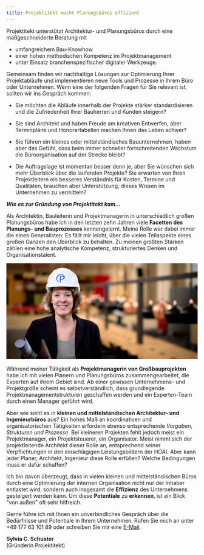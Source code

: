 ```yaml
---
title: Projektitekt macht Planungsbüros effizient
---
```


Projektitekt unterstützt Architektur- und Planungsbüros durch eine maßgeschneiderte Beratung mit
* umfangreichem Bau-Knowhow
* einer hohen methodischen Kompetenz im Projektmanagement
* unter Einsatz branchenspezifischer digitaler Werkzeuge.

Gemeinsam finden wir nachhaltige Lösungen zur Optimierung Ihrer Projektabläufe und implementieren neue Tools und Prozesse in Ihrem Büro oder Unternehmen.
Wenn eine der folgenden Fragen für Sie relevant ist, sollten wir ins Gespräch kommen:

  * Sie möchten die Abläufe innerhalb der Projekte stärker standardisieren und die Zufriedenheit
    Ihrer Bauherren und Kunden steigern?

  * Sie sind Architekt und haben Freude am kreativen Entwerfen, aber Terminpläne
    und Honorartabellen machen Ihnen das Leben schwer?

  * Sie führen ein kleines oder mittelständisches Bauunternehmen, haben aber das 
    Gefühl, dass beim immer schneller fortschreitenden Wachstum die Büroorganisation auf der Strecke
    bleibt?

  * Die Auftragslage ist momentan besser denn je, aber Sie wünschen sich mehr
    Überblick über die laufenden Projekte? Sie erwarten von Ihren Projektleitern
    ein besseres Verständnis für Kosten, Termine und Qualitäten, brauchen aber Unterstützung,
    dieses Wissen im Unternehmen zu vermitteln?

***Wie es zur Gründung von Projektitekt kam...***

Als Architektin, Bauleiterin und Projektmanagerin in unterschiedlich großen
Planungsbüros habe ich in den letzten zehn Jahren viele **Facetten des Planungs- und Bauprozesses** kennengelernt.
Meine Rolle war dabei immer die eines Generalisten: Es fällt mir leicht, über die vielen Teilaspekte
eines großen Ganzen den Überblick zu behalten. Zu meinen größten Stärken zählen eine hohe analytische 
Kompetenz, strukturiertes Denken und Organisationstalent.

![Sylvia C. Schuster](/contents/projektitekt_bauhelm.jpg)

Während meiner Tätigkeit als **Projektmanagerin von Großbauprojekten** habe ich mit vielen
Planern und Planungsbüros zusammengearbeitet, die Experten auf ihrem Gebiet
sind. Ab einer gewissen Unternehmens- und Projektgröße scheint es selbstverständlich, dass
grundlegende Projektmanagementstrukturen geschaffen werden und ein Experten-Team
durch einen Manager geführt wird.

Aber wie sieht es in **kleinen und mittelständischen Architektur- und Ingenieurbüros** aus?
Ein hohes Maß an koordinativen und organisatorischen Tätigkeiten erfordern ebenso entsprechende
*Vorgaben, Strukturen und Prozesse*. Bei kleineren Projekten fehlt jedoch meist ein Projektmanager, 
ein Projektsteuerer, ein Organisator. Meist nimmt sich der projektleitende Architekt dieser Rolle an,
entsprechend seiner Verpflichtungen in den einschlägigen Leistungsbildern der HOAI. 
Aber kann jeder Planer, Architekt, Ingenieur diese Rolle erfüllen? Welche Bedingungen muss er dafür schaffen?

Ich bin davon überzeugt, dass in vielen kleinen und mittelständischen Büros durch eine Optimierung
der internen Organisation nicht nur der Inhaber entlastet wird, sondern auch insgesamt die **Effizienz** 
des Unternehmens gesteigert werden kann. Um diese **Potentiale** zu **erkennen**, ist ein Blick "von außen" oft sehr hilfreich.

Gerne führe ich mit Ihnen ein unverbindliches Gespräch über die Bedürfnisse und
Potentiale in Ihrem Unternehmen. Rufen Sie mich an unter +49 177 63 101 89 oder
schreiben Sie mir eine [E-Mail](mailto:sylvia.schuster@projektitekt.de).

**Sylvia C. Schuster**<br>
(Gründerin Projektitekt)


